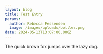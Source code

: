 ```yaml
---
layout: blog
title: Test Entry
params:
  author: Rebecca Fessenden
  image: /images/uploads/bottles.png
date: 2024-05-13T13:07:00.000Z
---
```

The quick brown fox jumps over the lazy dog.
